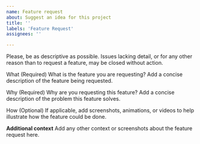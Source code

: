 ```yaml
---
name: Feature request
about: Suggest an idea for this project
title: ''
labels: 'Feature Request'
assignees: ''

---
```


Please, be as descriptive as possible. Issues lacking detail, or for any other reason than to request a feature, may be closed without action.

What
(Required) What is the feature you are requesting?  Add a concise description of the feature being requested.

Why
(Required) Why are you requesting this feature?  Add a concise description of the problem this feature solves.

How
(Optional) If applicable, add screenshots, animations, or videos to help illustrate how the feature could be done.

**Additional context**
Add any other context or screenshots about the feature request here.
